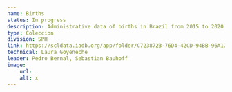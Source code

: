 ```yaml
---
name: Births
status: In progress
description: Administrative data of births in Brazil from 2015 to 2020 at the subnational level.Pending to include at least 3 more countries with detailed administrative data.
type: Coleccion
division: SPH
link: https://scldata.iadb.org/app/folder/C7238723-76D4-42CD-94BB-96A1253FD7A7
technical: Laura Goyeneche
leader: Pedro Bernal, Sebastian Bauhoff
image: 
    url: 
    alt: x
---
```

    
